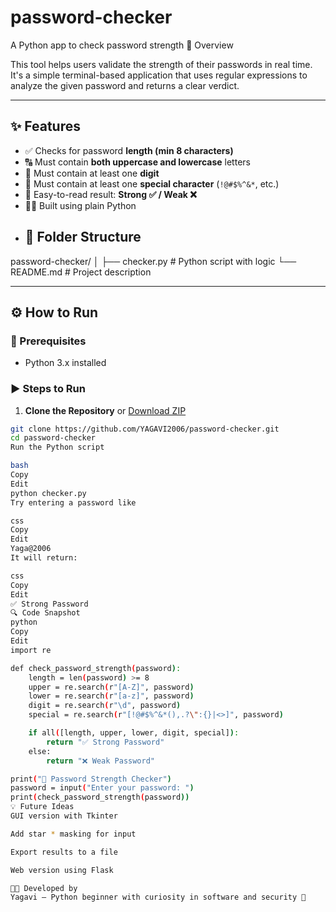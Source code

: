 # password-checker
A Python app to check password strength
📌 Overview

This tool helps users validate the strength of their passwords in real time. It's a simple terminal-based application that uses regular expressions to analyze the given password and returns a clear verdict.

---

## ✨ Features

- ✅ Checks for password **length (min 8 characters)**
- 🔠 Must contain **both uppercase and lowercase** letters
- 🔢 Must contain at least one **digit**
- 🔣 Must contain at least one **special character** (`!@#$%^&*`, etc.)
- 🧠 Easy-to-read result: **Strong ✅ / Weak ❌**
- 👩‍💻 Built using plain Python
- ## 📁 Folder Structure

password-checker/
│
├── checker.py # Python script with logic
└── README.md # Project description

---

## ⚙️ How to Run

### 🐍 Prerequisites
- Python 3.x installed

### ▶️ Steps to Run

1. **Clone the Repository** or [Download ZIP](https://github.com/YAGAVI2006/password-checker)
```bash
git clone https://github.com/YAGAVI2006/password-checker.git
cd password-checker
Run the Python script

bash
Copy
Edit
python checker.py
Try entering a password like

css
Copy
Edit
Yaga@2006
It will return:

css
Copy
Edit
✅ Strong Password
🔍 Code Snapshot
python
Copy
Edit
import re

def check_password_strength(password):
    length = len(password) >= 8
    upper = re.search(r"[A-Z]", password)
    lower = re.search(r"[a-z]", password)
    digit = re.search(r"\d", password)
    special = re.search(r"[!@#$%^&*(),.?\":{}|<>]", password)

    if all([length, upper, lower, digit, special]):
        return "✅ Strong Password"
    else:
        return "❌ Weak Password"

print("🔐 Password Strength Checker")
password = input("Enter your password: ")
print(check_password_strength(password))
💡 Future Ideas
GUI version with Tkinter

Add star * masking for input

Export results to a file

Web version using Flask

👩‍💻 Developed by
Yagavi – Python beginner with curiosity in software and security 💫
